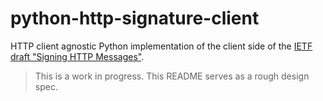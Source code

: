 # python-http-signature-client

HTTP client agnostic Python implementation of the client side of the [IETF draft "Signing HTTP Messages"](https://tools.ietf.org/html/draft-ietf-httpbis-message-signatures-00).

> This is a work in progress. This README serves as a rough design spec.
